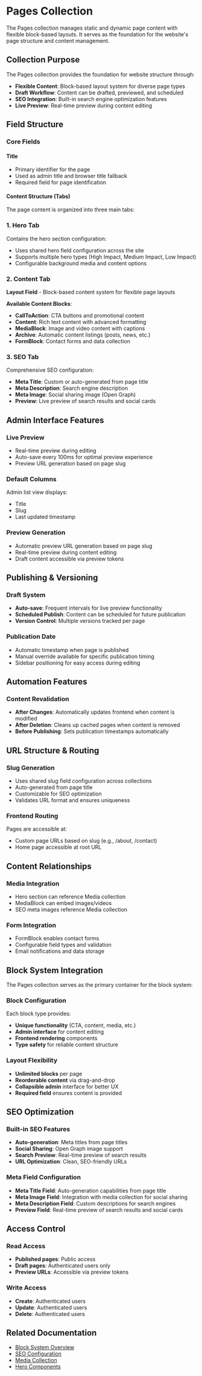 # Pages Collection

The Pages collection manages static and dynamic page content with flexible block-based layouts. It serves as the foundation for the website's page structure and content management.

## Collection Purpose

The Pages collection provides the foundation for website structure through:
- **Flexible Content**: Block-based layout system for diverse page types
- **Draft Workflow**: Content can be drafted, previewed, and scheduled
- **SEO Integration**: Built-in search engine optimization features
- **Live Preview**: Real-time preview during content editing

## Field Structure

### Core Fields

#### Title
- Primary identifier for the page
- Used as admin title and browser title fallback
- Required field for page identification

#### Content Structure (Tabs)

The page content is organized into three main tabs:

### 1. Hero Tab
Contains the hero section configuration:
- Uses shared hero field configuration across the site
- Supports multiple hero types (High Impact, Medium Impact, Low Impact)
- Configurable background media and content options

### 2. Content Tab
**Layout Field** - Block-based content system for flexible page layouts

**Available Content Blocks**:
- **CallToAction**: CTA buttons and promotional content
- **Content**: Rich text content with advanced formatting
- **MediaBlock**: Image and video content with captions
- **Archive**: Automatic content listings (posts, news, etc.)
- **FormBlock**: Contact forms and data collection

### 3. SEO Tab
Comprehensive SEO configuration:
- **Meta Title**: Custom or auto-generated from page title
- **Meta Description**: Search engine description
- **Meta Image**: Social sharing image (Open Graph)
- **Preview**: Live preview of search results and social cards

## Admin Interface Features

### Live Preview
- Real-time preview during editing
- Auto-save every 100ms for optimal preview experience
- Preview URL generation based on page slug

### Default Columns
Admin list view displays:
- Title
- Slug
- Last updated timestamp

### Preview Generation
- Automatic preview URL generation based on page slug
- Real-time preview during content editing
- Draft content accessible via preview tokens

## Publishing & Versioning

### Draft System
- **Auto-save**: Frequent intervals for live preview functionality
- **Scheduled Publish**: Content can be scheduled for future publication
- **Version Control**: Multiple versions tracked per page

### Publication Date
- Automatic timestamp when page is published
- Manual override available for specific publication timing
- Sidebar positioning for easy access during editing

## Automation Features

### Content Revalidation
- **After Changes**: Automatically updates frontend when content is modified
- **After Deletion**: Cleans up cached pages when content is removed
- **Before Publishing**: Sets publication timestamps automatically

## URL Structure & Routing

### Slug Generation
- Uses shared slug field configuration across collections
- Auto-generated from page title
- Customizable for SEO optimization
- Validates URL format and ensures uniqueness

### Frontend Routing
Pages are accessible at:
- Custom page URLs based on slug (e.g., /about, /contact)
- Home page accessible at root URL

## Content Relationships

### Media Integration
- Hero section can reference Media collection
- MediaBlock can embed images/videos
- SEO meta images reference Media collection

### Form Integration
- FormBlock enables contact forms
- Configurable field types and validation
- Email notifications and data storage

## Block System Integration

The Pages collection serves as the primary container for the block system:

### Block Configuration
Each block type provides:
- **Unique functionality** (CTA, content, media, etc.)
- **Admin interface** for content editing
- **Frontend rendering** components
- **Type safety** for reliable content structure

### Layout Flexibility
- **Unlimited blocks** per page
- **Reorderable content** via drag-and-drop
- **Collapsible admin** interface for better UX
- **Required field** ensures content is provided

## SEO Optimization

### Built-in SEO Features
- **Auto-generation**: Meta titles from page titles
- **Social Sharing**: Open Graph image support
- **Search Preview**: Real-time preview of search results
- **URL Optimization**: Clean, SEO-friendly URLs

### Meta Field Configuration
- **Meta Title Field**: Auto-generation capabilities from page title
- **Meta Image Field**: Integration with media collection for social sharing
- **Meta Description Field**: Custom descriptions for search engines
- **Preview Field**: Real-time preview of search results and social cards

## Access Control

### Read Access
- **Published pages**: Public access
- **Draft pages**: Authenticated users only
- **Preview URLs**: Accessible via preview tokens

### Write Access
- **Create**: Authenticated users
- **Update**: Authenticated users
- **Delete**: Authenticated users

## Related Documentation
- [Block System Overview](../blocks/overview.md)
- [SEO Configuration](../architecture/nextjs-frontend.md#seo)
- [Media Collection](./media.md)
- [Hero Components](../blocks/hero-blocks.md)